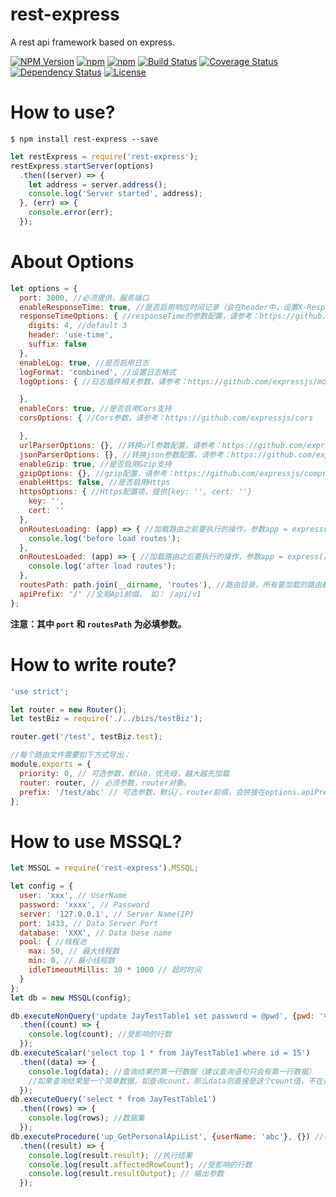 # rest-express
A rest api framework based on express.

[![NPM Version](https://img.shields.io/npm/v/rest-express.svg?style=flat)](https://www.npmjs.org/package/rest-express)
[![npm](https://img.shields.io/npm/dm/rest-express.svg?style=flat)](https://www.npmjs.org/package/rest-express)
[![npm](https://img.shields.io/npm/dt/rest-express.svg?style=flat)](https://www.npmjs.org/package/rest-express)
[![Build Status](https://travis-ci.org/hstarorg/rest-express.svg?branch=master)](https://travis-ci.org/hstarorg/rest-express)
[![Coverage Status](https://coveralls.io/repos/hstarorg/rest-express/badge.svg?branch=master)](https://coveralls.io/r/hstarorg/rest-express?branch=master)
[![Dependency Status](https://david-dm.org/hstarorg/rest-express.svg?style=flat)](https://david-dm.org/hstarorg/rest-express)
[![License](http://img.shields.io/npm/l/rest-express.svg?style=flat)](https://raw.githubusercontent.com/hstarorg/rest-express/master/LICENSE)

# How to use?

``$ npm install rest-express --save``

```javascript
let restExpress = require('rest-express');
restExpress.startServer(options)
  .then((server) => {
    let address = server.address();
    console.log('Server started', address);
  }, (err) => {
    console.error(err);
  });
```
# About Options

```javascript
let options = {
  port: 3000, //必须提供，服务端口
  enableResponseTime: true, //是否启用响应时间记录（会在header中，设置X-Response-Time的值，单位毫秒）
  responseTimeOptions: { //responseTime的参数配置，请参考：https://github.com/expressjs/response-time
    digits: 4, //default 3
    header: 'use-time',
    suffix: false
  },
  enableLog: true, //是否启用日志
  logFormat: 'combined', //设置日志格式
  logOptions: { //日志插件相关参数，请参考：https://github.com/expressjs/morgan

  },
  enableCors: true, //是否启用Cors支持
  corsOptions: { //Cors参数，请参考：https://github.com/expressjs/cors

  },
  urlParserOptions: {}, //转换url参数配置，请参考：https://github.com/expressjs/body-parser
  jsonParserOptions: {}, //转换json参数配置，请参考：https://github.com/expressjs/body-parser
  enableGzip: true, //是否启用Gzip支持
  gzipOptions: {}, //gzip配置，请参考：https://github.com/expressjs/compression
  enableHttps: false, //是否启用Https
  httpsOptions: { //Https配置项，提供{key: '', cert: ''}
    key: '',
    cert: ''
  },
  onRoutesLoading: (app) => { //加载路由之前要执行的操作，参数app = express();
    console.log('before load routes');
  },
  onRoutesLoaded: (app) => { //加载路由之后要执行的操作，参数app = express();
    console.log('after load routes');
  },
  routesPath: path.join(__dirname, 'routes'), //路由目录，所有要加载的路由都放置在此处。
  apiPrefix: '/' //全局Api前缀， 如： /api/v1
};
```

**注意：其中 ``port`` 和 ``routesPath`` 为必填参数。**

# How to write route?

```javascript
'use strict';

let router = new Router();
let testBiz = require('./../bizs/testBiz');

router.get('/test', testBiz.test);

//每个路由文件需要如下方式导出：
module.exports = {
  priority: 0, // 可选参数，默认0，优先级，越大越先加载
  router: router, // 必须参数，router对象。
  prefix: '/test/abc' // 可选参数，默认/，router前缀，会拼接在options.apiPrefix之后。
};
```

# How to use MSSQL?

```javascript
let MSSQL = require('rest-express').MSSQL;

let config = {
  user: 'xxx', // UserName
  password: 'xxxx', // Password
  server: '127.0.0.1', // Server Name(IP)
  port: 1433, // Data Server Port 
  database: 'XXX', // Data base name
  pool: { //线程池
    max: 50, // 最大线程数
    min: 0, // 最小线程数
    idleTimeoutMillis: 30 * 1000 // 超时时间
  }
};
let db = new MSSQL(config);

db.executeNonQuery('update JayTestTable1 set password = @pwd', {pwd: '中文'})
  .then((count) => {
    console.log(count); //受影响的行数
  });
db.executeScalar('select top 1 * from JayTestTable1 where id = 15')
  .then((data) => {
    console.log(data); //查询结果的第一行数据（建议查询语句只会有第一行数据）
    //如果查询结果是一个简单数据，如查询count，那么data则直接是这个count值，不在是一个对象。
  });
db.executeQuery('select * from JayTestTable1')
  .then((rows) => {
    console.log(rows); //数据集
  });
db.executeProcedure('up_GetPersonalApiList', {userName: 'abc'}, {}) //存储过程名称、输入参数、输出参数
  .then((result) => {
    console.log(result.result); //执行结果
    console.log(result.affectedRowCount); //受影响的行数
    console.log(result.resultOutput); // 输出参数
  });
```
